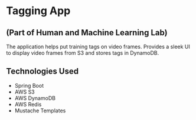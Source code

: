 # Tagging App  
(Part of Human and Machine Learning Lab)  
---

The application helps put training tags on video frames. 
Provides a sleek UI to display video frames from S3 and stores tags in DynamoDB.

## Technologies Used
- Spring Boot
- AWS S3
- AWS DynamoDB
- AWS Redis
- Mustache Templates
